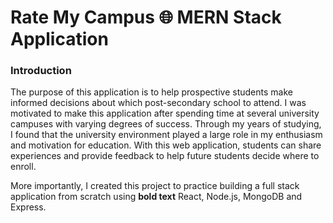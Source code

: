 # Rate My Campus 🌐 MERN Stack Application

### Introduction
The purpose of this application is to help prospective students make informed decisions about which post-secondary school to attend.  I was motivated to make this application after spending time at several university campuses with varying degrees of success.  Through my years of studying, I found that the university environment played a large role in my enthusiasm and motivation for education.  With this web application, students can share experiences and provide feedback to help future students decide where to enroll.

More importantly, I created this project to practice building a full stack application from scratch using **bold text** React, Node.js, MongoDB and Express.
